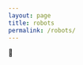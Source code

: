```yaml
---
layout: page
title: robots
permalink: /robots/
---
```

<link rel="shortcut icon" type="image/x-icon" href="favicon.ico">
🤖
